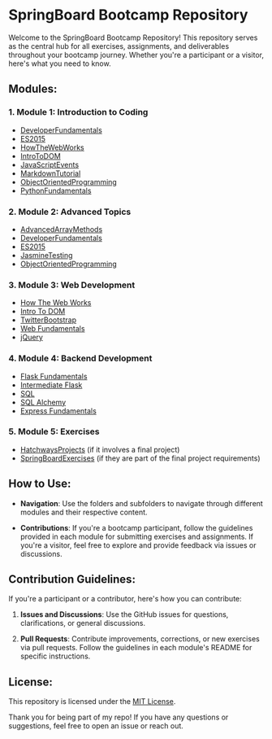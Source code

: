 # SpringBoard Bootcamp Repository

Welcome to the SpringBoard Bootcamp Repository! This repository serves as the central hub for all exercises, assignments, and deliverables throughout your bootcamp journey. Whether you're a participant or a visitor, here's what you need to know.

## Modules:

### 1. Module 1: Introduction to Coding
- [DeveloperFundamentals](module-1/DeveloperFundamentals)
- [ES2015](module-1/ES2015)
- [HowTheWebWorks](module-1/HowTheWebWorks)
- [IntroToDOM](module-1/IntroToDOM)
- [JavaScriptEvents](module-1/JavaScriptEvents)
- [MarkdownTutorial](module-1/MarkdownTutorial)
- [ObjectOrientedProgramming](module-1/ObjectOrientedProgramming)
- [PythonFundamentals](module-1/PythonFundamentals)

### 2. Module 2: Advanced Topics
- [AdvancedArrayMethods](module-2/AdvancedArrayMethods)
- [DeveloperFundamentals](module-2/DeveloperFundamentals)
- [ES2015](module-2/ES2015)
- [JasmineTesting](module-2/JasmineTesting)
- [ObjectOrientedProgramming](module-2/ObjectOrientedProgramming)

### 3. Module 3: Web Development
- [How The Web Works](module-3/HowTheWebWorks)
- [Intro To DOM](module-3/IntroToDOM)
- [TwitterBootstrap](module-3/TwitterBootstrap)
- [Web Fundamentals](https://github.com/Coffee6ean/SpringBoard/tree/main/1.WebFundamentals)
- [jQuery](module-3/jQuery)

### 4. Module 4: Backend Development
- [Flask Fundamentals](https://github.com/Coffee6ean/SpringBoard/tree/main/13.FlaskFundamentals)
- [Intermediate Flask](https://github.com/Coffee6ean/SpringBoard/tree/main/16.IntermediateFlask)
- [SQL](https://github.com/Coffee6ean/SpringBoard/tree/main/14.SQL)
- [SQL Alchemy](https://github.com/Coffee6ean/SpringBoard/tree/main/15.SQLAlchemy)
- [Express Fundamentals](https://github.com/Coffee6ean/SpringBoard/tree/main/18.ExpressFundamentals)

### 5. Module 5: Exercises
- [HatchwaysProjects](module-5/HatchwaysProjects) (if it involves a final project)
- [SpringBoardExercises](module-5/SpringBoardExercises) (if they are part of the final project requirements)

## How to Use:

- **Navigation**: Use the folders and subfolders to navigate through different modules and their respective content.

- **Contributions**: If you're a bootcamp participant, follow the guidelines provided in each module for submitting exercises and assignments. If you're a visitor, feel free to explore and provide feedback via issues or discussions.

## Contribution Guidelines:

If you're a participant or a contributor, here's how you can contribute:

1. **Issues and Discussions**: Use the GitHub issues for questions, clarifications, or general discussions.

2. **Pull Requests**: Contribute improvements, corrections, or new exercises via pull requests. Follow the guidelines in each module's README for specific instructions.

## License:

This repository is licensed under the [MIT License](LICENSE.md).

Thank you for being part of my repo! If you have any questions or suggestions, feel free to open an issue or reach out.
